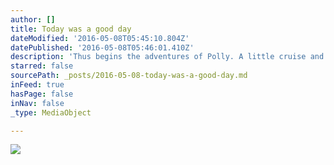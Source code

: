 ```yaml
---
author: []
title: Today was a good day
dateModified: '2016-05-08T05:45:10.804Z'
datePublished: '2016-05-08T05:46:01.410Z'
description: 'Thus begins the adventures of Polly. A little cruise and swim for the maiden voyage. '
starred: false
sourcePath: _posts/2016-05-08-today-was-a-good-day.md
inFeed: true
hasPage: false
inNav: false
_type: MediaObject

---
```

![](https://the-grid-user-content.s3-us-west-2.amazonaws.com/4d330441-9bd7-4f50-a0c1-6c5699a09525.jpg)